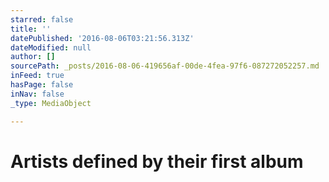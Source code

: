 ```yaml
---
starred: false
title: ''
datePublished: '2016-08-06T03:21:56.313Z'
dateModified: null
author: []
sourcePath: _posts/2016-08-06-419656af-00de-4fea-97f6-087272052257.md
inFeed: true
hasPage: false
inNav: false
_type: MediaObject

---
```

# Artists defined by their first album